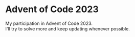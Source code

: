 # Advent of Code 2023  
My participation in Advent of Code 2023.  
I'll try to solve more and keep updating whenever possible.
